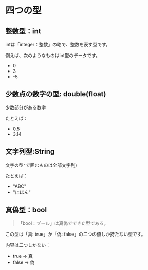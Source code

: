 

# 四つの型


## 整数型：int

intは「integer：整数」の略で、整数を表す型です。

例えば、次のようなものはint型のデータです。

- 0
- 3
- -5

## 少数点の数字の型: double(float)

少数部分がある数字

たとえば：

- 0.5
- 3.14


## 文字列型:String

文字の型`"`で囲むものは全部文字列)

たとえば：

- "ABC"
- "にほん"


## 真偽型：bool

> 「bool：ブール」は真偽でできた型である。

この型は「真: true」か「偽: false」の二つの値しか持たない型です。

内容は二つしかない：

- true  -> 真
- false -> 偽

